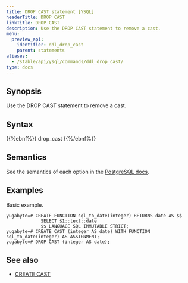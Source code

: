 ```yaml
---
title: DROP CAST statement [YSQL]
headerTitle: DROP CAST
linkTitle: DROP CAST
description: Use the DROP CAST statement to remove a cast.
menu:
  preview_api:
    identifier: ddl_drop_cast
    parent: statements
aliases:
  - /stable/api/ysql/commands/ddl_drop_cast/
type: docs
---
```


## Synopsis

Use the DROP CAST statement to remove a cast.

## Syntax

{{%ebnf%}}
  drop_cast
{{%/ebnf%}}

## Semantics

See the semantics of each option in the [PostgreSQL docs][postgresql-docs-drop-cast].

## Examples

Basic example.

```plpgsql
yugabyte=# CREATE FUNCTION sql_to_date(integer) RETURNS date AS $$
             SELECT $1::text::date
             $$ LANGUAGE SQL IMMUTABLE STRICT;
yugabyte=# CREATE CAST (integer AS date) WITH FUNCTION sql_to_date(integer) AS ASSIGNMENT;
yugabyte=# DROP CAST (integer AS date);
```

## See also

- [CREATE CAST](../ddl_create_cast)

[postgresql-docs-drop-cast]: https://www.postgresql.org/docs/15/sql-dropcast.html
